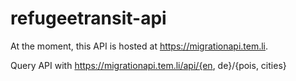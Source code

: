 # refugeetransit-api

At the moment, this API is hosted at https://migrationapi.tem.li.

Query API with https://migrationapi.tem.li/api/{en, de}/{pois, cities}
